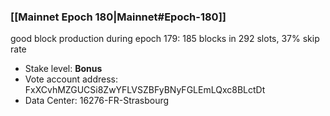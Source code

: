### [[Mainnet Epoch 180|Mainnet#Epoch-180]]
good block production during epoch 179: 185 blocks in 292 slots, 37% skip rate
* Stake level: **Bonus**
* Vote account address: FxXCvhMZGUCSi8ZwYFLVSZBFyBNyFGLEmLQxc8BLctDt
* Data Center: 16276-FR-Strasbourg